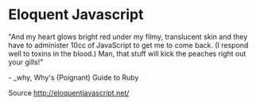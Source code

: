 # Eloquent Javascript

"And my heart glows bright red under my filmy, translucent skin and they have to administer 10cc of JavaScript to get me to come back. (I respond well to toxins in the blood.) Man, that stuff will kick the peaches right out your gills!"

\- _why, Why's (Poignant) Guide to Ruby

Source http://eloquentjavascript.net/
